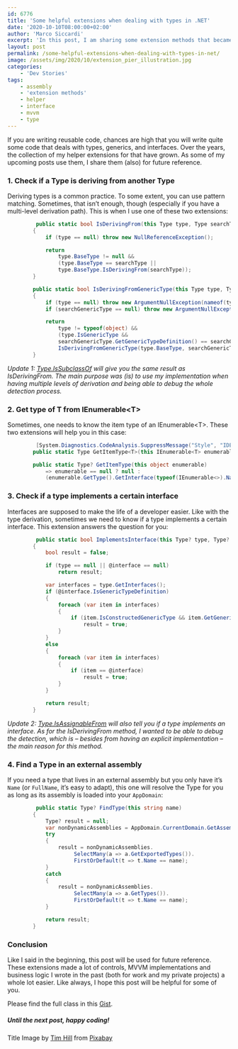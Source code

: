 ```yaml
---
id: 6776
title: 'Some helpful extensions when dealing with types in .NET'
date: '2020-10-10T08:00:00+02:00'
author: 'Marco Siccardi'
excerpt: 'In this post, I am sharing some extension methods that became helpful when dealing with types in .NET applications or libraries.'
layout: post
permalink: /some-helpful-extensions-when-dealing-with-types-in-net/
image: /assets/img/2020/10/extension_pier_illustration.jpg
categories:
    - 'Dev Stories'
tags:
    - assembly
    - 'extension methods'
    - helper
    - interface
    - mvvm
    - type
---
```


If you are writing reusable code, chances are high that you will write quite some code that deals with types, generics, and interfaces. Over the years, the collection of my helper extensions for that have grown. As some of my upcoming posts use them, I share them (also) for future reference.

### 1. Check if a Type is deriving from another Type

Deriving types is a common practice. To some extent, you can use pattern matching. Sometimes, that isn’t enough, though (especially if you have a multi-level derivation path). This is when I use one of these two extensions:

``` csharp
         public static bool IsDerivingFrom(this Type type, Type searchType)
        {
            if (type == null) throw new NullReferenceException();

            return
                type.BaseType != null &&
                (type.BaseType == searchType ||
                type.BaseType.IsDerivingFrom(searchType));
        }

        public static bool IsDerivingFromGenericType(this Type type, Type searchGenericType)
        {
            if (type == null) throw new ArgumentNullException(nameof(type));
            if (searchGenericType == null) throw new ArgumentNullException(nameof(searchGenericType));

            return
                type != typeof(object) &&
                (type.IsGenericType &&
                searchGenericType.GetGenericTypeDefinition() == searchGenericType ||
                IsDerivingFromGenericType(type.BaseType, searchGenericType));
        }
```
 
*Update 1: [Type.IsSubclassOf](https://docs.microsoft.com/en-us/dotnet/api/system.type.issubclassof?view=netcore-3.1#:~:text=You%20can%20call%20the%20IsSubclassOf%20method%20to%20determine,a%20type%20is%20an%20enumeration.%20More%20items...%20) will give you the same result as IsDerivingFrom. The main purpose was (is) to use my implementation when having multiple levels of derivation and being able to debug the whole detection process.*

### 2. Get type of T from IEnumerable&lt;T&gt;

Sometimes, one needs to know the item type of an IEnumerable&lt;T&gt;. These two extensions will help you in this case:

``` csharp
         [System.Diagnostics.CodeAnalysis.SuppressMessage("Style", "IDE0060:Remove unused parameter", Justification = "Extension method")]
        public static Type GetItemType<T>(this IEnumerable<T> enumerable) => typeof(T);

        public static Type? GetItemType(this object enumerable)
            => enumerable == null ? null :
            (enumerable.GetType().GetInterface(typeof(IEnumerable<>).Name)?.GetGenericArguments()[0]);
```
 
### 3. Check if a type implements a certain interface

Interfaces are supposed to make the life of a developer easier. Like with the type derivation, sometimes we need to know if a type implements a certain interface. This extension answers the question for you:

``` csharp
         public static bool ImplementsInterface(this Type? type, Type? @interface)
        {
            bool result = false;

            if (type == null || @interface == null)
                return result;

            var interfaces = type.GetInterfaces();
            if (@interface.IsGenericTypeDefinition)
            {
                foreach (var item in interfaces)
                {
                    if (item.IsConstructedGenericType && item.GetGenericTypeDefinition() == @interface)
                        result = true;
                }
            }
            else
            {
                foreach (var item in interfaces)
                {
                    if (item == @interface)
                        result = true;
                }
            }

            return result;
        }
```
 
*Update 2: [Type.IsAssignableFrom](https://docs.microsoft.com/en-us/dotnet/api/system.type.isassignablefrom?view=netcore-3.1) will also tell you if a type implements an interface. As for the IsDerivingFrom method, I wanted to be able to debug the detection, which is – besides from having an explicit implementation – the main reason for this method.*

### 4. Find a Type in an external **assembly** 

If you need a type that lives in an external assembly but you only have it’s `Name` (or `FullName`, it’s easy to adapt), this one will resolve the Type for you as long as its assembly is loaded into your `AppDomain`:

``` csharp
         public static Type? FindType(this string name)
        {
            Type? result = null;
            var nonDynamicAssemblies = AppDomain.CurrentDomain.GetAssemblies().Where(a => !a.IsDynamic);
            try
            {
                result = nonDynamicAssemblies.
                     SelectMany(a => a.GetExportedTypes()).
                     FirstOrDefault(t => t.Name == name);
            }
            catch
            {
                result = nonDynamicAssemblies.
                     SelectMany(a => a.GetTypes()).
                     FirstOrDefault(t => t.Name == name);
            }

            return result;
        }
```
 
### **Conclusion** 

Like I said in the beginning, this post will be used for future reference. These extensions made a lot of controls, MVVM implementations and business logic I wrote in the past (both for work and my private projects) a whole lot easier. Like always, I hope this post will be helpful for some of you.

Please find the full class in this [Gist](https://gist.github.com/MSicc/aac961bb30e9889cbd3a80efd59479b3).

##### Until the next post, happy coding!

Title Image by [Tim Hill](https://pixabay.com/users/timhill-5727184/?utm_source=link-attribution&utm_medium=referral&utm_campaign=image&utm_content=5436525) from [Pixabay](https://pixabay.com/?utm_source=link-attribution&utm_medium=referral&utm_campaign=image&utm_content=5436525)